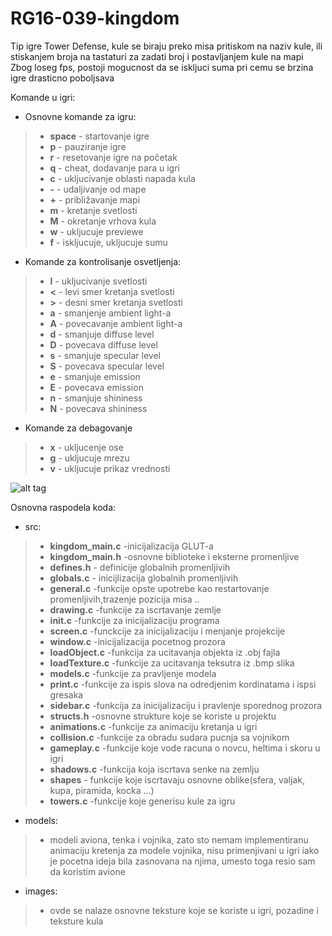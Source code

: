 # RG16-039-kingdom

Tip igre Tower Defense, kule se biraju preko misa pritiskom na naziv kule, ili stiskanjem broja na tastaturi za zadati broj i postavljanjem kule na mapi
Zbog loseg fps, postoji mogucnost da se iskljuci suma pri cemu se brzina igre drasticno poboljsava

Komande u igri:
 - Osnovne komande za igru:
 >- **space** - startovanje igre
 >- **p** - pauziranje igre
 >- **r** - resetovanje igre na početak
 >- **q** - cheat, dodavanje para u igri
 >- **c** - ukljucivanje oblasti napada kula
 >- **-** - udaljivanje od mape
 >- **+** - približavanje mapi
 >- **m** - kretanje svetlosti
 >- **M** - okretanje vrhova kula
 >- **w** - ukljucuje previewe
 >- **f** - iskljucuje, ukljucuje sumu
 
 - Komande za kontrolisanje osvetljenja:
 >- **l** - ukljucivanje svetlosti
 >- **<** - levi smer kretanja svetlosti
 >- **>** - desni smer kretanja svetlosti
 >- **a** - smanjenje ambient light-a
 >- **A** - povecavanje ambient light-a
 >- **d** - smanjuje diffuse level
 >- **D** - povecava diffuse level
 >- **s** - smanjuje specular level
 >- **S** - povecava specular level
 >- **e** - smanjuje emission
 >- **E** - povecava emission
 >- **n** - smanjuje shininess
 >- **N** - povecava shininess
 
 - Komande za debagovanje 
 >- **x** - ukljucenje ose
 >- **g** - ukljucuje mrezu
 >- **v** - ukljucuje prikaz vrednosti

 ![alt tag](./Kingdom.png)

Osnovna raspodela koda:
  - src:
  >- **kingdom_main.c** -inicijalizacija GLUT-a
  >- **kingdom_main.h**  -osnovne biblioteke i eksterne promenljive
  >- **defines.h** - definicije globalnih promenljivih
  >- **globals.c** - inicijlizacija globalnih promenljivih
  >- **general.c**  -funkcije opste upotrebe kao restartovanje promenljivih,trazenje pozicija misa ..
  >- **drawing.c**   -funkcije za iscrtavanje zemlje
  >- **init.c**     -funkcije za inicijalizaciju programa
  >- **screen.c**  -funckcije za inicijalizaciju i menjanje projekcije
  >- **window.c**  -inicijalizacija pocetnog prozora
  >- **loadObject.c** -funkcija za ucitavanja objekta iz .obj fajla
  >- **loadTexture.c** -funkcije za ucitavanja teksutra iz .bmp slika
  >- **models.c** -funkcije za pravljenje modela 
  >- **print.c** -funkcije za ispis slova na odredjenim kordinatama i ispsi gresaka
  >- **sidebar.c** -funkcija za inicijalizaciju i pravlenje sporednog prozora
  >- **structs.h** -osnovne strukture koje se koriste u projektu
  >- **animations.c** -funkcije za animaciju kretanja u igri
  >- **collision.c** -funkcije za obradu sudara pucnja sa vojnikom
  >- **gameplay.c** -funkcije koje vode racuna o novcu, heltima i skoru u igri
  >- **shadows.c** -funkcija koja iscrtava senke na zemlju
  >- **shapes** - funkcije koje iscrtavaju osnovne oblike(sfera, valjak, kupa, piramida, kocka ...)
  >- **towers.c** -funkcije koje generisu kule za igru
  - models: 
  >- modeli aviona, tenka i vojnika, zato sto nemam implementiranu animaciju kretenja za modele vojnika, nisu primenjivani u igri iako je pocetna ideja bila zasnovana na njima, umesto toga resio sam da koristim avione
  - images:
  >- ovde se nalaze osnovne teksture koje se koriste u igri, pozadine i teksture kula